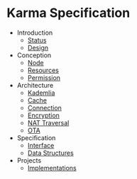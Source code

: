 # Karma Specification

* Introduction
  * [Status](specs/1.1-Status.md)
  * [Design](specs/1.2-Design.md)
* Conception
  * [Node](specs/2.1-Node.md)
  * [Resources](specs/2.2-Resources.md)
  * [Permission](specs/2.3-Permission.md)
* Architecture
  * [Kademlia](specs/3.1-Kademlia.md)
  * [Cache](specs/3.2-Cache.md)
  * [Connection](specs/3.3-Connection.md)
  * [Encryption](specs/3.4-Encryption.md)
  * [NAT Traversal](specs/3.5-Nat.md)
  * [OTA](specs/3.6-OTA.md)
* Specification
  * [Interface](specs/4.1-Interface.md)
  * [Data Structures](specs/4.2-DataStructures.md)
* Projects
  * [Implementations](specs/5.1-Implementations.md)
